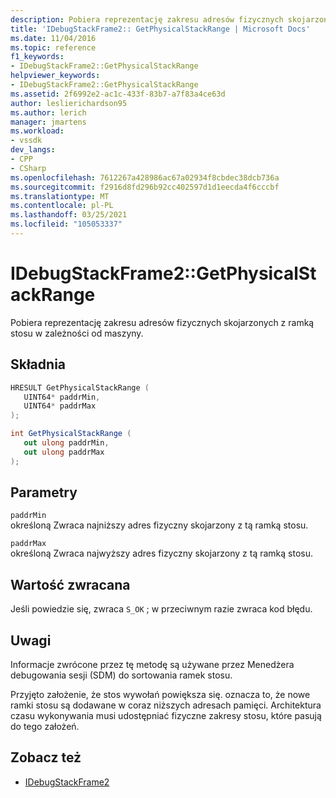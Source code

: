 ```yaml
---
description: Pobiera reprezentację zakresu adresów fizycznych skojarzonych z ramką stosu w zależności od maszyny.
title: 'IDebugStackFrame2:: GetPhysicalStackRange | Microsoft Docs'
ms.date: 11/04/2016
ms.topic: reference
f1_keywords:
- IDebugStackFrame2::GetPhysicalStackRange
helpviewer_keywords:
- IDebugStackFrame2::GetPhysicalStackRange
ms.assetid: 2f6992e2-ac1c-433f-83b7-a7f83a4ce63d
author: leslierichardson95
ms.author: lerich
manager: jmartens
ms.workload:
- vssdk
dev_langs:
- CPP
- CSharp
ms.openlocfilehash: 7612267a428986ac67a02934f8cbdec38dcb736a
ms.sourcegitcommit: f2916d8fd296b92cc402597d1d1eecda4f6cccbf
ms.translationtype: MT
ms.contentlocale: pl-PL
ms.lasthandoff: 03/25/2021
ms.locfileid: "105053337"
---
```

# <a name="idebugstackframe2getphysicalstackrange"></a>IDebugStackFrame2::GetPhysicalStackRange
Pobiera reprezentację zakresu adresów fizycznych skojarzonych z ramką stosu w zależności od maszyny.

## <a name="syntax"></a>Składnia

```cpp
HRESULT GetPhysicalStackRange ( 
   UINT64* paddrMin,
   UINT64* paddrMax
);
```

```csharp
int GetPhysicalStackRange ( 
   out ulong paddrMin,
   out ulong paddrMax
);
```

## <a name="parameters"></a>Parametry
`paddrMin`\
określoną Zwraca najniższy adres fizyczny skojarzony z tą ramką stosu.

`paddrMax`\
określoną Zwraca najwyższy adres fizyczny skojarzony z tą ramką stosu.

## <a name="return-value"></a>Wartość zwracana
 Jeśli powiedzie się, zwraca `S_OK` ; w przeciwnym razie zwraca kod błędu.

## <a name="remarks"></a>Uwagi
 Informacje zwrócone przez tę metodę są używane przez Menedżera debugowania sesji (SDM) do sortowania ramek stosu.

 Przyjęto założenie, że stos wywołań powiększa się. oznacza to, że nowe ramki stosu są dodawane w coraz niższych adresach pamięci. Architektura czasu wykonywania musi udostępniać fizyczne zakresy stosu, które pasują do tego założeń.

## <a name="see-also"></a>Zobacz też
- [IDebugStackFrame2](../../../extensibility/debugger/reference/idebugstackframe2.md)
